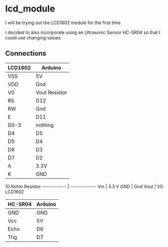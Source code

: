 # lcd_module
I will be trying out the LCD1602 module for the first time 

I decided to also incorporate using an Ultrasonic Sensor HC-SR04 so that I could use changing values

## Connections

LCD1602  |  Arduino
------------ | -------------
VSS  |  5V
VDD  |  Gnd
V0  |  Vout Resistor
RS  |  D12
RW  |  Gnd
E  |  D11
D0-3  |  nothing
D4  |  D5
D5  |  D4
D6  |  D3
D7  |  D2
A  |  3.3V
K  |  GND

10 Kohm Resistor
------------ | -------------
Vin  |  3.3 V
GND  |  Gnd
Vout  |  V0 LCD1602

HC-SR04  |  Arduino
------------ | -------------
GND  |  GND
Vcc  |  5V
Echo  |  D6
Trig  |  D7
